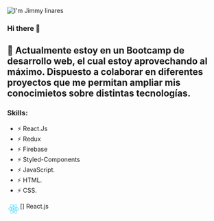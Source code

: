 ![I'm Jimmy linares](https://user-images.githubusercontent.com/83909856/170892027-ac5709c7-7bbe-403c-9bae-bec016ee4a2d.gif)


### Hi there 👋

🌱 Actualmente estoy en un Bootcamp de desarrollo web, el cual estoy aprovechando al máximo. 
Dispuesto a colaborar en diferentes proyectos que me permitan ampliar mis conocimietos sobre distintas tecnologías. 
-
### Skills: 
 - ⚡ React.Js
 - ⚡ Redux
 - ⚡ Firebase
 - ⚡ Styled-Components
 - ⚡ JavaScript.
 - ⚡ HTML.
 - ⚡ CSS.
 
<!--
**Vikingo92/Vikingo92** is a ✨ _special_ ✨ repository because its `README.md` (this file) appears on your GitHub profile.

Here are some ideas to get you started:
![react](react.png)

- 🔭 I’m currently working on ...
- 🌱 I’m currently learning ...
- 👯 I’m looking to collaborate on ...
- 🤔 I’m looking for help with ...
- 💬 Ask me about ...
- 📫 How to reach me: ...
- 😄 Pronouns: ...
- ⚡ Fun fact: ...
-->
[<img align="left" alt="Java" width="30px" src="https://raw.githubusercontent.com/github/explore/80688e429a7d4ef2fca1e82350fe8e3517d3494d/topics/react/react.png" />] React.js
